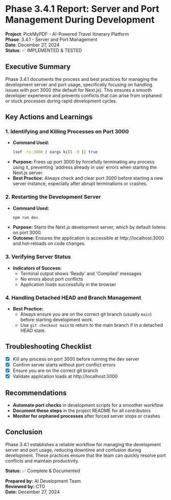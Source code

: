 # Phase 3.4.1 Report: Server and Port Management During Development

**Project**: PickMyPDF - AI-Powered Travel Itinerary Platform  
**Phase**: 3.4.1 - Server and Port Management  
**Date**: December 27, 2024  
**Status**: ✅ IMPLEMENTED & TESTED  

## Executive Summary

Phase 3.4.1 documents the process and best practices for managing the development server and port usage, specifically focusing on handling issues with port 3000 (the default for Next.js). This ensures a smooth developer experience and prevents conflicts that can arise from orphaned or stuck processes during rapid development cycles.

## Key Actions and Learnings

### 1. Identifying and Killing Processes on Port 3000
- **Command Used:**
  ```sh
  lsof -ti:3000 | xargs kill -9 || true
  ```
- **Purpose:** Frees up port 3000 by forcefully terminating any process using it, preventing 'address already in use' errors when starting the Next.js server.
- **Best Practice:** Always check and clear port 3000 before starting a new server instance, especially after abrupt terminations or crashes.

### 2. Restarting the Development Server
- **Command Used:**
  ```sh
  npm run dev
  ```
- **Purpose:** Starts the Next.js development server, which by default listens on port 3000.
- **Outcome:** Ensures the application is accessible at http://localhost:3000 and hot-reloads on code changes.

### 3. Verifying Server Status
- **Indicators of Success:**
  - Terminal output shows 'Ready' and 'Compiled' messages
  - No errors about port conflicts
  - Application loads successfully in the browser

### 4. Handling Detached HEAD and Branch Management
- **Best Practice:**
  - Always ensure you are on the correct git branch (usually `main`) before starting development work.
  - Use `git checkout main` to return to the main branch if in a detached HEAD state.

## Troubleshooting Checklist
- [x] Kill any process on port 3000 before running the dev server
- [x] Confirm server starts without port conflict errors
- [x] Ensure you are on the correct git branch
- [x] Validate application loads at http://localhost:3000

## Recommendations
- **Automate port checks** in development scripts for a smoother workflow
- **Document these steps** in the project README for all contributors
- **Monitor for orphaned processes** after forced server stops or crashes

## Conclusion

Phase 3.4.1 establishes a reliable workflow for managing the development server and port usage, reducing downtime and confusion during development. These practices ensure that the team can quickly resolve port conflicts and maintain productivity.

**Status:** ✅ Complete & Documented

**Prepared by:** AI Development Team  
**Reviewed by:** CTO  
**Date:** December 27, 2024 